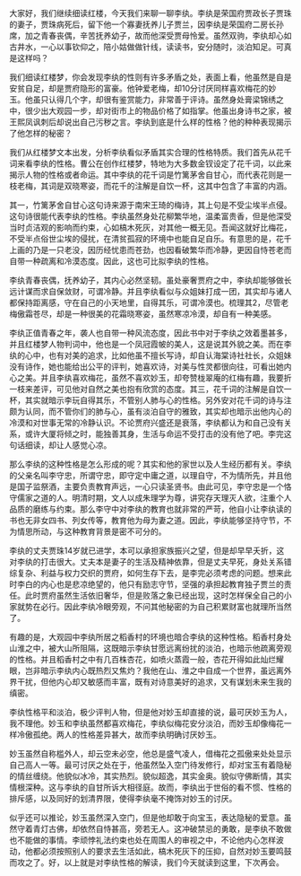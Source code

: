
大家好，我们继续细读红楼，今天我们来聊一聊李纨。李纨是荣国府贾政长子贾珠的妻子，贾珠病死后，留下他一个寡妻抚养儿子贾兰，因李纨是荣国府二房长孙席，加之青春丧偶，辛苦抚养幼子，故而他深受贾母怜爱。虽然双驹，李纨却心如古井水，一心以事钦仰之，陪小姑做做针线，读读书，安分随时，淡泊知足。可真是这样吗？

我们细读红楼梦，你会发现李纨的性则有许多矛盾之处，表面上看，他虽然是自是安贫自足，却是贾府隐形的富豪。他钟爱老梅，却10分讨厌同样喜欢梅花的妙玉。他虽只认得几个字，却很有鉴赏能力，非常善于评诗。虽然身处膏梁锦绣之中，很少出大观园一步，却对街市上的物品价格了如指掌。他虽出身诗书之家，被王熙凤讽刺后却说出自己污秽之言。李纨到底是什么样的性格？他的种种表现揭示了他怎样的秘密？

我们从红楼梦文本出发，分析李纨看似矛盾其实合理的性格特质。我们首先从花千词来看李纨的性格。曹公在创作红楼梦，特地为大多数金钗设定了花千词，以此来揭示人物的性格或者命运。其中李纨的花千词是竹篱茅舍自甘心，而代表花则是一枝老梅，其词是双晓寒姿，而花千的注解是自饮一杯，这其中包含了丰富的内涵。

其一，竹篱茅舍自甘心这句诗来源于南宋王琦的梅诗，其上句是不受尘埃半点侵。这句诗很能代表李纨的性格。李纨虽然身处花柳繁华地，温柔富贵香，但是他深受当时贞洁观的影响而约束，心如槁木死灰，对其他一概无见。吾闻这就好比梅花，不受半点俗世尘埃的侵扰，在清贫孤寂的环境中也能自足自乐。有意思的是，花千上画的乃是一只老没，因历经忧患而苍劲，也因看破繁华而冷静，更因自恃苍老而自带一种疏离和冷漠态度。因此，这也可比拟李纨的性格。

李纨青春丧偶，抚养幼子，其内心必然坚韧。虽处豪奢贾府之中，李纨却能够做长远计谋而求自保敛财，可谓冷静。并且李纨看似与众姐妹打成一团，其实却与诸人都保持距离感，守在自己的小天地里，自得其乐，可谓冷漠也。梳理其2，尽管老梅傲霜苍尽，却是一种很美的花霜晓寒姿，虽然寒凉冷漠，却自有一种美感。

李纨正值青春之年，袭人也自带一种风流态度，因此书中对于李纨之效着墨甚多，并且红楼梦人物判词中，他也是一个凤冠霞帔的美人，这是说其外貌之美。而在李纨的心中，也有对美的追求，比如他虽不擅长写诗，却自认海棠诗社社长，众姐妹没有诗作，她也能给出公平的评判，她喜欢诗，对美与性灵都很向往，可看出她内心之美。并且李纨喜欢梅花，虽然不喜欢妙玉，却夸赞栊翠庵的红梅有趣，我要折一枝来差评，可见他对自然之美也抱有欣赏的态度。其三，花千词的注解是自饮一杯，其实就暗示李玩自得其乐，不管别人肺与心的性格。另外安对花千词的诗与注颇为认同，而不管你们的肺与心，虽有淡泊自守的雅致，其实却也暗示出他内心的冷漠和对世事无常的冷静认识。不论贾府兴盛还是衰落，李纨都认为和自己没有关系，或许大厦将倾之时，能独善其身，生活与命运不受打击的没有他了吧。李完这句话细读，却让人感觉心凉。

那么李纨的这种性格是怎么形成的呢？其实和他的家世以及人生经历都有关。李纨的父亲名叫李守忠，所谓守忠，即守定中庸之道，以理自守，不为情所先，并且他是国子监祭酒，主要负责教育声远，一心只读圣贤书。由此可见，李守忠是一个恪守儒家之道的人。明清时期，文人以成朱理学为尊，讲究存天理灭人欲，注重个人品质的磨练与约束。那么李守中对李纨的教育也就非常的严苛，他自小让李纨读的书也无非女四书、列女传等，教育他为母为妻之道。因此，李纨能够坚持守节，不为情思所动，与这种教育背景是密不可分的。

李纨的丈夫贾珠14岁就已进学，本可以承担家族振兴之望，但是却早早夭折，这对李纨的打击很大。丈夫本是妻子的生活及精神依靠，但是丈夫早死，身处关系错综复杂、利益与权力交织的贾府，如何生存下去，是李完必须考虑的问题。想来此时李白的内心也是悲凉绝望的，他只有励志守节，坚强的承担起教育独子贾兰的责任。此时贾府虽然生活依旧奢华，但是败落之象已经出现，这时怎样保全自己的小家就势在必行。因此李纨冷眼旁观，不问其他秘密的为自己积累财富也就理所当然了。

有趣的是，大观园中李纨所居之稻香村的环境也暗合李纨的这种性格。稻香村身处山淮之中，被大山所阻隔，这既暗示李纨甘愿远离纷扰的淡泊，也暗示他疏离旁观的性格。并且稻香村之中有几百株杏花，如喷火蒸霞一般，杏花开得如此灿烂耀眼，岂非暗示李纨内心既热烈又焦灼？我他在山、淮之中自成一个世界，虽远离外界干扰，但他内心却又敏感而丰富，既有对诗意美好的追求，又有谋划未来生我的缜密。

李纨性格平和淡泊，极少评判人物，但是他对妙玉却直接的说，最可厌妙玉为人，我不理他。妙玉和李纨虽然都喜欢梅花，李纨似梅花安分淡泊，而妙玉却像梅花一样冷傲孤绝。两人的性格差异甚大，故而李纨明确讨厌妙玉。

妙玉虽然自称槛外人，却云空未必空，他总是盛气凌人，借梅花之孤傲来处处显示自己高人一等。最可讨厌之处在于，他虽然坠入空门待发修行，却对宝玉有着隐秘的情丝缠绕。他貌似冰冷，其实热烈。貌似超逸，其实金奥。貌似守佛断情，其实情根深种。这与李纨的自甘所诉大相径庭。故而，李纨出于世俗的看不惯、性格的排斥感，以及同好的划清界限，使得李纨毫不掩饰对妙玉的讨厌。

似乎还可以推论，妙玉虽然深入空门，但是他却敢于向宝玉，表达隐秘的爱意。虽然守着青灯古佛，却依然自恃甚高，旁若无人。这冲破禁忌的勇敢，是李纨不敢做也不能做的事情。李顽悖礼法约束也处在周围人的审视之中，不论他内心怎样波动，他都必须按照别人的要求去生活如此，槁木死灰下的压抑，自然对妙玉要鸣鼓而攻之了。好，以上就是对李纨性格的解读，我们今天就读到这里，下次再会。


